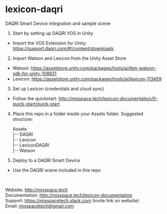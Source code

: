 # lexicon-daqri
DAQRI Smart Device integration and sample scene

1. Start by setting up DAQRI VOS in Unity

 - Import the VOS Extension for Unity: https://support.daqri.com/#!/content/downloads

2. Import Watson and Lexicon from the Unity Asset Store

 - Watson: https://assetstore.unity.com/packages/tools/ai/ibm-watson-sdk-for-unity-108831
 - Lexicon: https://assetstore.unity.com/packages/tools/ai/lexicon-113459

3. Set up Lexicon (credentials and cloud sync)

 - Follow the quickstart: http://mixspace.tech/lexicon-documentation/0-quick-start/quick-start

4. Place this repo in a folder inside your Assets folder. Suggested structure:

    Assets  
    |-- DAQRI  
    |-- Lexicon  
    |-- LexiconDAQRI  
    |-- Watson  

5. Deploy to a DAQRI Smart Device

 - Use the DAQRI scene included in this repo

<br>

Website: http://mixspace.tech  
Documentation: http://mixspace.tech/lexicon-documentation  
Support: https://mixspacetech.slack.com (invite link on website)  
Email: mixspacetech@gmail.com  
